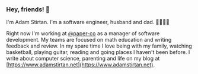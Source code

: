 ### Hey, friends! 👋

I'm Adam Stirtan. I'm a software engineer, husband and dad. 👨‍👩‍👧‍👦

Right now I'm working at [@paper-co](https://github.com/paper-co) as a manager of software development. My teams are focused on math education and writing feedback and review. In my spare time I love being with my family, watching basketball, playing guitar, reading and going places I haven't been before. I write about computer science, parenting and life on my blog at [https://www.adamstirtan.net](https://www.adamstirtan.net).
